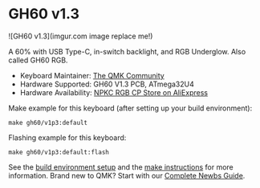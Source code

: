 # GH60 v1.3

![GH60 v1.3](imgur.com image replace me!)

A 60% with USB Type-C, in-switch backlight, and RGB Underglow. Also called GH60 RGB.

* Keyboard Maintainer: [The QMK Community](https://github.com/qmk)
* Hardware Supported: GH60 V1.3 PCB, ATmega32U4
* Hardware Availability: [NPKC RGB CP Store on AliExpress](https://www.aliexpress.com/i/32851321035.html)

Make example for this keyboard (after setting up your build environment):

    make gh60/v1p3:default

Flashing example for this keyboard:

    make gh60/v1p3:default:flash

See the [build environment setup](https://docs.qmk.fm/#/getting_started_build_tools) and the [make instructions](https://docs.qmk.fm/#/getting_started_make_guide) for more information. Brand new to QMK? Start with our [Complete Newbs Guide](https://docs.qmk.fm/#/newbs).
